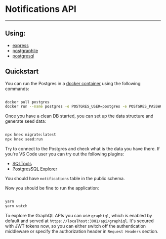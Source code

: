 # Notifications API

---

## Using: 
- [express](https://expressjs.com/)
- [postgraphile](https://www.graphile.org/postgraphile/)
- [postgresql](https://www.postgresql.org/)

## Quickstart

You can run the Postgres in a [docker container](https://hub.docker.com/_/postgres) using the following commands:

```bash

docker pull postgres
docker run --name postgres -e POSTGRES_USER=postgres -e POSTGRES_PASSWORD=postgres -p 5432:5432 -d postgres

```

Once you have a clean DB started, you can set up the data structure and generate seed data:

```bash

npx knex migrate:latest
npx knex seed:run

```

Try to connect to the Postgres and check what is the data you have there. If you're VS Code user you can try out the following plugins:
- [SQLTools](https://marketplace.visualstudio.com/items?itemName=mtxr.sqltools)
- [PostgresSQL Explorer](https://marketplace.visualstudio.com/items?itemName=ckolkman.vscode-postgres)

You should have `notifications` table in the public schema.

Now you should be fine to run the application:

```bash

yarn
yarn watch

```

To explore the GraphQL APIs you can use `graphiql`, which is enabled by default and served at `https://localhost:3001/api/graphiql`. It's secured with JWT tokens now, so you can either switch off the authentication middleware or specify the authorization header in `Request Headers` section.

